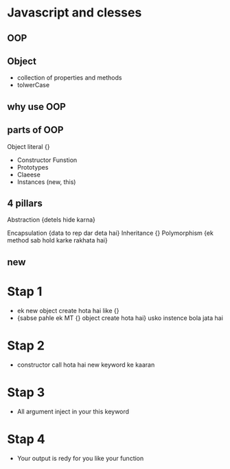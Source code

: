 # Javascript and clesses
## OOP

## Object
- collection of properties and methods
- tolwerCase

## why use OOP

## parts of OOP
Object literal {}

- Constructor Funstion
- Prototypes
- Claeese
- Instances (new, this)

## 4 pillars
Abstraction   {detels hide karna}

Encapsulation {data to rep dar deta hai}
Inheritance   {}
Polymorphism  {ek method sab hold karke rakhata hai}

## new
# Stap 1
- ek new object create hota hai like {}
- {sabse pahle ek MT {} object create hota hai} usko instence bola jata hai

# Stap 2

- constructor call hota hai new keyword ke kaaran

# Stap 3

- All argument inject in your this keyword

# Stap 4

- Your output is redy for you like your function

